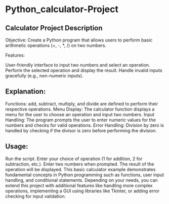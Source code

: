 # Python_calculator-Project
## Calculator Project Description
Objective: Create a Python program that allows users to perform basic arithmetic operations (+, -, *, /) on two numbers.

Features:

User-friendly interface to input two numbers and select an operation.
Perform the selected operation and display the result.
Handle invalid inputs gracefully (e.g., non-numeric inputs).

## Explanation:

Functions: add, subtract, multiply, and divide are defined to perform their respective operations.
Menu Display: The calculator function displays a menu for the user to choose an operation and input two numbers.
Input Handling: The program prompts the user to enter numeric values for the numbers and checks for valid operations.
Error Handling: Division by zero is handled by checking if the divisor is zero before performing the division.

## Usage:

Run the script.
Enter your choice of operation (1 for addition, 2 for subtraction, etc.).
Enter two numbers when prompted.
The result of the operation will be displayed.
This basic calculator example demonstrates fundamental concepts in Python programming such as functions, user input handling, and conditional statements. Depending on your needs, you can extend this project with additional features like handling more complex operations, implementing a GUI using libraries like Tkinter, or adding error checking for input validation.
